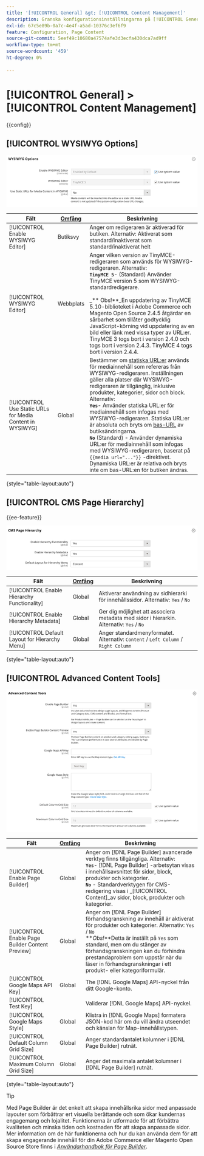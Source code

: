 ```yaml
---
title: '[!UICONTROL General] &gt; [!UICONTROL Content Management]'
description: Granska konfigurationsinställningarna på [!UICONTROL General] &gt; [!UICONTROL Content Management] sidan för Commerce Admin.
exl-id: 67c5e89b-0a7c-4e4f-a5ad-10376c3ef6f9
feature: Configuration, Page Content
source-git-commit: 5eef49c10680a47574afe3d3ecfa430dca7ad9ff
workflow-type: tm+mt
source-wordcount: '459'
ht-degree: 0%

---
```


# [!UICONTROL General] > [!UICONTROL Content Management]

{{config}}

## [!UICONTROL WYSIWYG Options]

![WYSIWYG-alternativ](./assets/content-management-wysiwyg-options.png)<!-- zoom -->

<!-- [WYSIWYG Options](https://docs.magento.com/user-guide/cms/editor.html) -->

| Fält | [Omfång](../../getting-started/websites-stores-views.md#scope-settings) | Beskrivning |
|--- |--- |--- |
| [!UICONTROL Enable WYSIWYG Editor] | Butiksvy | Anger om redigeraren är aktiverad för butiken. Alternativ: Aktiverat som standard/inaktiverat som standard/inaktiverat helt |
| [!UICONTROL WYSIWYG Editor] | Webbplats | Anger vilken version av TinyMCE-redigeraren som används för WYSIWYG-redigeraren. Alternativ: <br/>**`TinyMCE 5`**- (Standard) Använder TinyMCE version 5 som WYSIWYG-standardredigerare.<br><br>_** Obs!**_En uppdatering av TinyMCE 5.10-biblioteket i Adobe Commerce och Magento Open Source 2.4.5 åtgärdar en sårbarhet som tillåter godtycklig JavaScript-körning vid uppdatering av en bild eller länk med vissa typer av URL:er. TinyMCE 3 togs bort i version 2.4.0 och togs bort i version 2.4.3. TinyMCE 4 togs bort i version 2.4.4. |
| [!UICONTROL Use Static URLs for Media Content in WYSIWYG] | Global | Bestämmer om [statiska URL:er](../../content-design/catalog-urls-dynamic-media.md) används för mediainnehåll som refereras från WYSIWYG-redigeraren. Inställningen gäller alla platser där WYSIWYG-redigeraren är tillgänglig, inklusive produkter, kategorier, sidor och block. Alternativ: <br/>**`Yes`**- Använder statiska URL:er för mediainnehåll som infogas med WYSIWYG-redigeraren. Statiska URL:er är absoluta och bryts om [bas-URL](../../stores-purchase/store-urls.md) av butiksändringarna.<br/>**`No`** (Standard) - Använder dynamiska URL:er för mediainnehåll som infogas med WYSIWYG-redigeraren, baserat på  `{{media url="..."}}` -direktivet. Dynamiska URL:er är relativa och bryts inte om bas-URL:en för butiken ändras. |

{style="table-layout:auto"}

## [!UICONTROL CMS Page Hierarchy]

{{ee-feature}}

![CMS-sidhierarki](./assets/content-management-cms-page-hierarchy.png)<!-- zoom -->

<!--[CMS Page Hierarchy](https://docs.magento.com/user-guide/cms/page-hierarchy.html) -->

| Fält | [Omfång](../../getting-started/websites-stores-views.md#scope-settings) | Beskrivning |
|--- |--- |--- |
| [!UICONTROL Enable Hierarchy Functionality] | Global | Aktiverar användning av sidhierarki för innehållssidor. Alternativ: `Yes` / `No` |
| [!UICONTROL Enable Hierarchy Metadata] | Global | Ger dig möjlighet att associera metadata med sidor i hierarkin. Alternativ: `Yes` / `No` |
| [!UICONTROL Default Layout for Hierarchy Menu] | Global | Anger standardmenyformatet. Alternativ: `Content` / `Left Column` / `Right Column` |

{style="table-layout:auto"}

## [!UICONTROL Advanced Content Tools]

![Avancerade innehållsverktyg](./assets/content-management-advanced-content-tools.png)<!-- zoom -->

<!-- [Advanced Content Tools](https://docs.magento.com/user-guide/cms/page-builder-workspace.html) -->

| Fält | [Omfång](../../getting-started/websites-stores-views.md#scope-settings) | Beskrivning |
|--- |--- |--- |
| [!UICONTROL Enable Page Builder] | Global | Anger om [!DNL Page Builder] avancerade verktyg finns tillgängliga. Alternativ: <br/>**`Yes`**- [!DNL Page Builder] -arbetsytan visas i innehållsavsnittet för sidor, block, produkter och kategorier.<br/>**`No`** - Standardverktygen för CMS-redigering visas i _[!UICONTROL Content]_av sidor, block, produkter och kategorier. |
| [!UICONTROL Enable Page Builder Content Preview] | Global | Anger om [!DNL Page Builder] förhandsgranskning av innehåll är aktiverat för produkter och kategorier. Alternativ: `Yes` / `No` <br/>**_Obs!_**Detta är inställt på `Yes` som standard, men om du stänger av förhandsgranskningen kan du förhindra prestandaproblem som uppstår när du läser in förhandsgranskningar i ett produkt- eller kategoriformulär. |
| [!UICONTROL Google Maps API Key] | Global | The [!DNL Google Maps] API-nyckel från ditt Google-konto. |
| [!UICONTROL Test Key] |  | Validerar [!DNL Google Maps] API-nyckel. |
| [!UICONTROL Google Maps Style] | Global | Klistra in [!DNL Google Maps] formatera JSON-kod här om du vill ändra utseendet och känslan för Map-innehållstypen. |
| [!UICONTROL Default Column Grid Size] | Global | Anger standardantalet kolumner i [!DNL Page Builder] rutnät. |
| [!UICONTROL Maximum Column Grid Size] | Global | Anger det maximala antalet kolumner i [!DNL Page Builder] rutnät. |

{style="table-layout:auto"}

>[!TIP]
>
>Med Page Builder är det enkelt att skapa innehållsrika sidor med anpassade layouter som förbättrar ert visuella berättande och som ökar kundernas engagemang och lojalitet. Funktionerna är utformade för att förbättra kvaliteten och minska tiden och kostnaden för att skapa anpassade sidor. Mer information om de här funktionerna och hur du kan använda dem för att skapa engagerande innehåll för din Adobe Commerce eller Magento Open Source Store finns i [_Användarhandbok för Page Builder_](../../page-builder/guide-overview.md).
